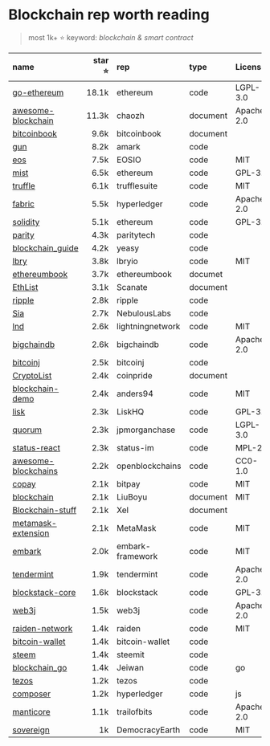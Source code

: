 # Blockchain rep worth reading

>most 1k+ :star: keyword: *blockchain & smart contract*

|name|star :star: |rep|type|License|language|related|
|:-- |--:|:--|:--|:--|:--|:--|
|[go-ethereum](https://github.com/ethereum/go-ethereum) |18.1k|ethereum|code|LGPL-3.0|go|blockchain|
|[awesome-blockchain](https://github.com/chaozh/awesome-blockchain-cn) |11.3k|chaozh|document|Apache-2.0|js|blockchain|
|[bitcoinbook](https://github.com/bitcoinbook/bitcoinbook) |9.6k|bitcoinbook|document||python|blockchain|
|[gun](https://github.com/amark/gun) |8.2k|amark|code||js|db engine|
|[eos](https://github.com/EOSIO/eos) |7.5k|EOSIO|code|MIT|
|[mist](https://github.com/ethereum/mist) |6.5k|ethereum|code|GPL-3.0|js|blockchain|
|[truffle](https://github.com/trufflesuite/truffle) |6.1k|trufflesuite|code|MIT|js|blockchain|
|[fabric](https://github.com/hyperledger/fabric) |5.5k|hyperledger|code|Apache-2.0|go|blockchain|
|[solidity](https://github.com/ethereum/solidity) |5.1k|ethereum|code|GPL-3.0|c++|contract|
|[parity](https://github.com/paritytech/parity) |4.3k|paritytech|code||Rust|blockchain|
|[blockchain_guide](https://github.com/yeasy/blockchain_guide) |4.2k|yeasy|code||go|blockchain|
|[lbry](https://github.com/lbryio/lbry) |3.8k|lbryio|code|MIT|python|blockchain|
|[ethereumbook](https://github.com/ethereumbook/ethereumbook) |3.7k|ethereumbook|documet||vue|blockchain|
|[EthList](https://github.com/Scanate/EthList) |3.1k|Scanate|document|||blockchain|
|[ripple](https://github.com/ripple/rippled) |2.8k|ripple|code||c++|blockchain|
|[Sia](https://github.com/NebulousLabs/Sia) |2.7k|NebulousLabs|code||go|blockchain|
|[lnd](https://github.com/lightningnetwork/lnd) |2.6k|lightningnetwork|code|MIT|go|blockchain|
|[bigchaindb](https://github.com/bigchaindb/bigchaindb) |2.6k|bigchaindb|code|Apache-2.0|python|blockchain|
|[bitcoinj](https://github.com/bitcoinj/bitcoinj) |2.5k|bitcoinj|code||java|bitcoin lib|
|[CryptoList](https://github.com/coinpride/CryptoList) |2.4k|coinpride|document|||blockchain|
|[blockchain-demo](https://github.com/anders94/blockchain-demo) |2.4k|anders94|code|MIT|HTML|demo|
|[lisk](https://github.com/LiskHQ/lisk) |2.3k|LiskHQ|code|GPL-3.0|js|blockchain|
|[quorum](https://github.com/jpmorganchase/quorum) |2.3k|jpmorganchase|code|LGPL-3.0|go|blockchain|
|[status-react](https://github.com/status-im/status-react) |2.3k|status-im|code|MPL-2.0|Clojure|blockchain|
|[awesome-blockchains](https://github.com/openblockchains/awesome-blockchains) |2.2k|openblockchains|code|CC0-1.0|Ruby|blockchain|
|[copay](https://github.com/bitpay/copay) |2.1k|bitpay|code|MIT|TypeScript|wallet|
|[blockchain](https://github.com/LiuBoyu/blockchain) |2.1k|LiuBoyu|document|MIT||blockchain|
|[Blockchain-stuff](https://github.com/Xel/Blockchain-stuff) |2.1k|Xel|document|||blockchain|
|[metamask-extension](https://github.com/MetaMask/metamask-extension) |2.1k|MetaMask|code|MIT|js|blockchain|
|[embark](https://github.com/embark-framework/embark) |2.0k|embark-framework|code|MIT|js|blockchain|
|[tendermint](https://github.com/tendermint/tendermint) |1.9k|tendermint|code|Apache-2.0|go|blockchain|
|[blockstack-core](https://github.com/blockstack/blockstack-core) |1.6k|blockstack|code|GPL-3.0|python|blockchain|
|[web3j](https://github.com/web3j/web3j) |1.5k|web3j|code|Apache-2.0|java|lib|
|[raiden-network](https://github.com/raiden-network/raiden) |1.4k|raiden|code|MIT|python|blockchain|
|[bitcoin-wallet](https://github.com/bitcoin-wallet/bitcoin-wallet) |1.4k|bitcoin-wallet|code||java|blockchain|
|[steem](https://github.com/steemit/steem) |1.4k|steemit|code||c+|blockchain|
|[blockchain_go](https://github.com/Jeiwan/blockchain_go) |1.4k|Jeiwan|code|go|blockchain|
|[tezos](https://github.com/tezos/tezos) |1.2k|tezos|code||OCaml|blockchain|
|[composer](https://github.com/hyperledger/composer) |1.2k|hyperledger|code|js|blockchain|
|[manticore](https://github.com/trailofbits/manticore) |1.1k|trailofbits|code|Apache-2.0|python|blockchain|
|[sovereign](https://github.com/DemocracyEarth/sovereign) |1k|DemocracyEarth|code|MIT|js|p2p|